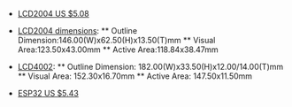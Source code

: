 * [LCD2004 US $5.08](https://www.aliexpress.com/item/32991449983.html)
* [LCD2004 dimensions](https://www.aliexpress.com/item/1704861756.html):
** Outline Dimension:146.00(W)x62.50(H)x13.50(T)mm
** Visual Area:123.50x43.00mm
** Active Area:118.84x38.47mm
* [LCD4002](https://www.aliexpress.com/item/1704895535.html):
** Outline Dimension: 182.00(W)x33.50(H)x12.00/14.00(T)mm
** Visual Area: 152.30x16.70mm
** Active Area: 147.50x11.50mm

* [ESP32 US $5.43](https://www.aliexpress.com/item/1005001929935550.html)
